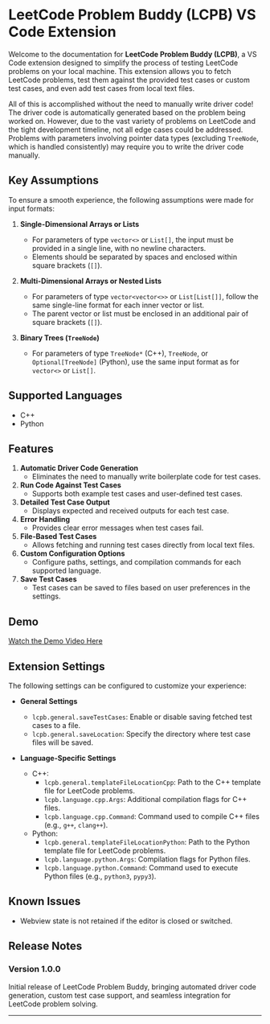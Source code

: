 # LeetCode Problem Buddy (LCPB) VS Code Extension  

Welcome to the documentation for **LeetCode Problem Buddy (LCPB)**, a VS Code extension designed to simplify the process of testing LeetCode problems on your local machine. This extension allows you to fetch LeetCode problems, test them against the provided test cases or custom test cases, and even add test cases from local text files.  

All of this is accomplished without the need to manually write driver code! The driver code is automatically generated based on the problem being worked on. However, due to the vast variety of problems on LeetCode and the tight development timeline, not all edge cases could be addressed. Problems with parameters involving pointer data types (excluding `TreeNode`, which is handled consistently) may require you to write the driver code manually.  

## Key Assumptions  

To ensure a smooth experience, the following assumptions were made for input formats:  

1. **Single-Dimensional Arrays or Lists**  
   - For parameters of type `vector<>` or `List[]`, the input must be provided in a single line, with no newline characters.  
   - Elements should be separated by spaces and enclosed within square brackets (`[]`).  

2. **Multi-Dimensional Arrays or Nested Lists**  
   - For parameters of type `vector<vector<>>` or `List[List[]]`, follow the same single-line format for each inner vector or list.  
   - The parent vector or list must be enclosed in an additional pair of square brackets (`[]`).  

3. **Binary Trees (`TreeNode`)**  
   - For parameters of type `TreeNode*` (C++), `TreeNode`, or `Optional[TreeNode]` (Python), use the same input format as for `vector<>` or `List[]`.  

## Supported Languages  

- C++  
- Python  

## Features  

1. **Automatic Driver Code Generation**  
   - Eliminates the need to manually write boilerplate code for test cases.  
2. **Run Code Against Test Cases**  
   - Supports both example test cases and user-defined test cases.  
3. **Detailed Test Case Output**  
   - Displays expected and received outputs for each test case.  
4. **Error Handling**  
   - Provides clear error messages when test cases fail.  
5. **File-Based Test Cases**  
   - Allows fetching and running test cases directly from local text files.  
6. **Custom Configuration Options**  
   - Configure paths, settings, and compilation commands for each supported language.  
7. **Save Test Cases**  
   - Test cases can be saved to files based on user preferences in the settings.  

## Demo  

[Watch the Demo Video Here](https://drive.google.com/file/d/1NM2i0FIthgAaMbyN50YCxxs5KAXHclSQ/view?usp=drive_link)  

## Extension Settings  

The following settings can be configured to customize your experience:  

- **General Settings**  
  - `lcpb.general.saveTestCases`: Enable or disable saving fetched test cases to a file.  
  - `lcpb.general.saveLocation`: Specify the directory where test case files will be saved.  

- **Language-Specific Settings**  
  - C++:  
    - `lcpb.general.templateFileLocationCpp`: Path to the C++ template file for LeetCode problems.  
    - `lcpb.language.cpp.Args`: Additional compilation flags for C++ files.  
    - `lcpb.language.cpp.Command`: Command used to compile C++ files (e.g., `g++`, `clang++`).  
  - Python:  
    - `lcpb.general.templateFileLocationPython`: Path to the Python template file for LeetCode problems.  
    - `lcpb.language.python.Args`: Compilation flags for Python files.  
    - `lcpb.language.python.Command`: Command used to execute Python files (e.g., `python3`, `pypy3`).  

## Known Issues  

- Webview state is not retained if the editor is closed or switched.  

## Release Notes  

### Version 1.0.0  

Initial release of LeetCode Problem Buddy, bringing automated driver code generation, custom test case support, and seamless integration for LeetCode problem solving.  

---
